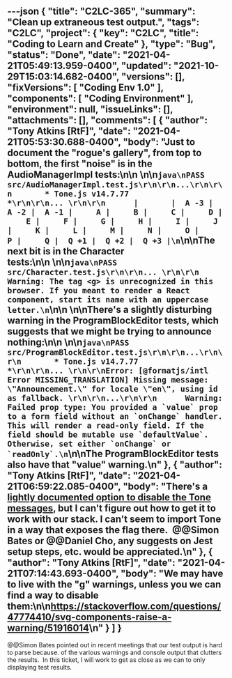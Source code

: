 ---json
{
  "title": "C2LC-365",
  "summary": "Clean up extraneous test output.",
  "tags": "C2LC",
  "project": {
    "key": "C2LC",
    "title": "Coding to Learn and Create"
  },
  "type": "Bug",
  "status": "Done",
  "date": "2021-04-21T05:49:13.959-0400",
  "updated": "2021-10-29T15:03:14.682-0400",
  "versions": [],
  "fixVersions": [
    "Coding Env 1.0"
  ],
  "components": [
    "Coding Environment"
  ],
  "environment": null,
  "issueLinks": [],
  "attachments": [],
  "comments": [
    {
      "author": "Tony Atkins [RtF]",
      "date": "2021-04-21T05:53:30.688-0400",
      "body": "Just to document the \"rogue's gallery\", from top to bottom, the first \"noise\" is in the AudioManagerImpl tests:\n\n \n\n```java\nPASS  src/AudioManagerImpl.test.js\r\n\r\n...\r\n\r\n       * Tone.js v14.7.77 *\r\n\r\n... \r\n\r\n      |       |  A -3 |  A -2 |  A -1 |     A |     B |     C |     D |     E |     F |     G |     H |     I |     J |     K |     L |     M |     N |     O |     P |     Q |  Q +1 |  Q +2 |  Q +3 |\n```\n\nThe next bit is in the Character tests:\n\n \n\n```java\nPASS  src/Character.test.js\r\n\r\n... \r\n\r\n      Warning: The tag <g> is unrecognized in this browser. If you meant to render a React component, start its name with an uppercase letter.\n```\n\n \n\nThere's a slightly disturbing warning in the ProgramBlockEditor tests, which suggests that we might be trying to announce nothing:\n\n \n\n```java\nPASS  src/ProgramBlockEditor.test.js\r\n\r\n...\r\n\r\n       * Tone.js v14.7.77 *\r\n\r\n... \r\n\r\nError: [@formatjs/intl Error MISSING_TRANSLATION] Missing message: \"Announcement.\" for locale \"en\", using id as fallback. \r\n\r\n...\r\n\r\n      Warning: Failed prop type: You provided a `value` prop to a form field without an `onChange` handler. This will render a read-only field. If the field should be mutable use `defaultValue`. Otherwise, set either `onChange` or `readOnly`.\n```\n\nThe ProgramBlockEditor tests also have that \"value\" warning.\n"
    },
    {
      "author": "Tony Atkins [RtF]",
      "date": "2021-04-21T06:59:22.085-0400",
      "body": "There's a [lightly documented option to disable the Tone messages](https://github.com/Tonejs/Tone.js/issues/439), but I can't figure out how to get it to work with our stack. I can't seem to import Tone in a way that exposes the flag there.  @@Simon Bates or @@Daniel Cho, any suggests on Jest setup steps, etc. would be appreciated.\n"
    },
    {
      "author": "Tony Atkins [RtF]",
      "date": "2021-04-21T07:14:43.693-0400",
      "body": "We may have to live with the \"g\" warnings, unless you we can find a way to disable them:\n\n<https://stackoverflow.com/questions/47774410/svg-components-raise-a-warning/51916014>\n"
    }
  ]
}
---
@@Simon Bates pointed out in recent meetings that our test output is hard to parse because. of the various warnings and console output that clutters the results.  In this ticket, I will work to get as close as we can to only displaying test results.

        